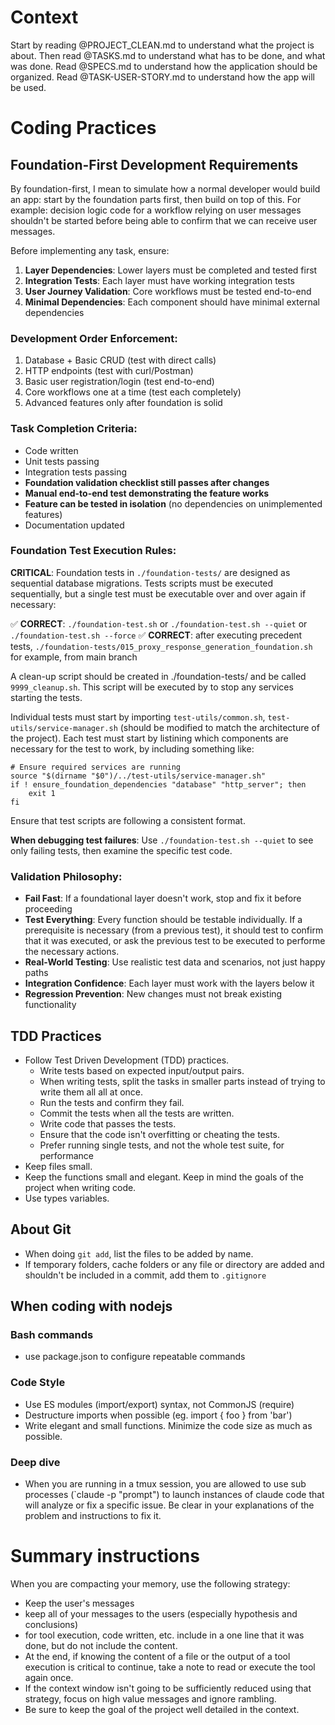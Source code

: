 # Context

Start by reading @PROJECT_CLEAN.md to understand what the project is about.
Then read @TASKS.md to understand what has to be done, and what was done.
Read @SPECS.md to understand how the application should be organized.
Read @TASK-USER-STORY.md to understand how the app will be used.

# Coding Practices

## Foundation-First Development Requirements

By foundation-first, I mean to simulate how a normal developer would build an app: start by the foundation parts first, then build on top of this. For example: decision logic code for a workflow relying on user messages shouldn't be started before being able to confirm that we can receive user messages.

Before implementing any task, ensure:
1. **Layer Dependencies**: Lower layers must be completed and tested first
2. **Integration Tests**: Each layer must have working integration tests
3. **User Journey Validation**: Core workflows must be tested end-to-end
4. **Minimal Dependencies**: Each component should have minimal external dependencies

### Development Order Enforcement:
1. Database + Basic CRUD (test with direct calls)
2. HTTP endpoints (test with curl/Postman)
3. Basic user registration/login (test end-to-end)
4. Core workflows one at a time (test each completely)
5. Advanced features only after foundation is solid

### Task Completion Criteria:
- Code written
- Unit tests passing
- Integration tests passing
- **Foundation validation checklist still passes after changes**
- **Manual end-to-end test demonstrating the feature works**
- **Feature can be tested in isolation** (no dependencies on unimplemented features)
- Documentation updated

### Foundation Test Execution Rules:

**CRITICAL**: Foundation tests in `./foundation-tests/` are designed as sequential database migrations. Tests scripts must be executed sequentially, but a single test must be executable over and over again if necessary:

✅ **CORRECT**: `./foundation-test.sh` or `./foundation-test.sh --quiet` or `./foundation-test.sh --force`
✅ **CORRECT**: after executing precedent tests, `./foundation-tests/015_proxy_response_generation_foundation.sh` for example, from main branch

A clean-up script should be created in ./foundation-tests/ and be called `9999_cleanup.sh`. This script will be executed by to stop any services starting the tests.

Individual tests must start by importing `test-utils/common.sh`, `test-utils/service-manager.sh` (should be modified to match the architecture of the project).
Each test must start by listining which components are necessary for the test to work, by including something like:
```
# Ensure required services are running
source "$(dirname "$0")/../test-utils/service-manager.sh"
if ! ensure_foundation_dependencies "database" "http_server"; then
    exit 1
fi
```
Ensure that test scripts are following a consistent format.

**When debugging test failures**: Use `./foundation-test.sh --quiet` to see only failing tests, then examine the specific test code.

### Validation Philosophy:
- **Fail Fast**: If a foundational layer doesn't work, stop and fix it before proceeding
- **Test Everything**: Every function should be testable individually. If a prerequisite is necessary (from a previous test), it should test to confirm that it was executed, or ask the previous test to be executed to performe the necessary actions.
- **Real-World Testing**: Use realistic test data and scenarios, not just happy paths
- **Integration Confidence**: Each layer must work with the layers below it
- **Regression Prevention**: New changes must not break existing functionality

## TDD Practices

* Follow Test Driven Development (TDD) practices. 
    * Write tests based on expected input/output pairs.
    * When writing tests, split the tasks in smaller parts instead of trying to write them all all at once.
    * Run the tests and confirm they fail.
    * Commit the tests when all the tests are written.
    * Write code that passes the tests.
    * Ensure that the code isn't overfitting or cheating the tests.
    * Prefer running single tests, and not the whole test suite, for performance
* Keep files small. 
* Keep the functions small and elegant. Keep in mind the goals of the project when writing code.
* Use types variables.


## About Git
* When doing `git add`, list the files to be added by name.
* If temporary folders, cache folders or any file or directory are added and shouldn't be included in a commit, add them to `.gitignore`


## When coding with nodejs

### Bash commands
- use package.json to configure repeatable commands

### Code Style
- Use ES modules (import/export) syntax, not CommonJS (require)
- Destructure imports when possible (eg. import { foo } from 'bar')
- Write elegant and small functions. Minimize the code size as much as possible.

### Deep dive
- When you are running in a tmux session, you are allowed to use sub processes (`claude -p "prompt") to launch instances of claude code that will analyze or fix a specific issue. Be clear in your explanations of the problem and instructions to fix it.


# Summary instructions

When you are compacting your memory, use the following strategy:
* Keep the user's messages
* keep all of your messages to the users (especially hypothesis and conclusions)
* for tool execution, code written, etc. include in a one line that it was done, but do not include the content.
* At the end, if knowing the content of a file or the output of a tool execution is critical to continue, take a note to read or execute the tool again once.
* If the context window isn't going to be sufficiently reduced using that strategy, focus on high value messages and ignore rambling.
* Be sure to keep the goal of the project well detailed in the context.
